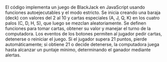 El código implementa un juego de BlackJack en JavaScript usando funciones autoejecutables y el modo estricto. Se inicia creando una baraja (deck) con valores del 2 al 10 y cartas especiales (A, J, Q, K) en los cuatro palos (C, D, H, S), que luego se mezclan aleatoriamente. Se definen funciones para tomar cartas, obtener su valor y manejar el turno de la computadora. Los eventos de los botones permiten al jugador pedir cartas, detenerse o reiniciar el juego. Si el jugador supera 21 puntos, pierde automáticamente; si obtiene 21 o decide detenerse, la computadora juega hasta alcanzar un puntaje mínimo, determinando el ganador mediante alertas.
